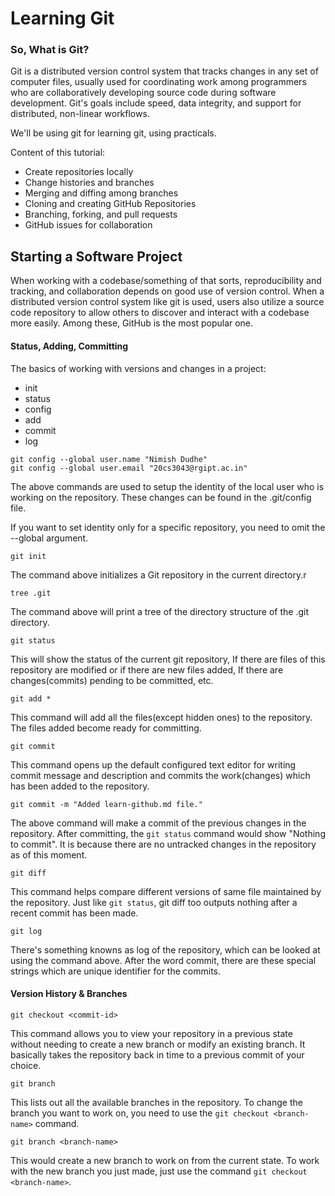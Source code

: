 # Learning Git

### So, What is Git?
Git is a distributed version control system that tracks changes in any set of computer files, usually used for coordinating work among programmers who are collaboratively developing source code during software development. Git's goals include speed, data integrity, and support for distributed, non-linear workflows.

We'll be using git for learning git, using practicals.

Content of this tutorial:
- Create repositories locally
- Change histories and branches
- Merging and diffing among branches
- Cloning and creating GitHub Repositories
- Branching, forking, and pull requests
- GitHub issues for collaboration


## Starting a Software Project
When working with a codebase/something of that sorts, reproducibility and tracking, and collaboration depends on good use of version control. When a distributed version control system like git is used, users also utilize a source code repository to allow others to discover and interact with a codebase more easily. Among these, GitHub is the most popular one.

#### Status, Adding, Committing

The basics of working with versions and changes in a project:
- init
- status
- config
- add
- commit
- log

```
git config --global user.name "Nimish Dudhe"
git config --global user.email "20cs3043@rgipt.ac.in" 
```
The above commands are used to setup the identity of the local user who is working on the repository.
These changes can be found in the .git/config file.

If you want to set identity only for a specific repository, you need to omit the --global argument.

```
git init
```
The command above initializes a Git repository in the current directory.r

```
tree .git
```
The command above will print a tree of the directory structure of the .git directory.

```
git status
```
This will show the status of the current git repository, If there are files of this repository are modified or if there are new files added, If there are changes(commits) pending to be committed, etc.

```
git add *
```
This command will add all the files(except hidden ones) to the repository. The files added become ready for committing. 

```
git commit
```
This command opens up the default configured text editor for writing commit message and description and commits the work(changes) which has been added to the repository.

```
git commit -m "Added learn-github.md file."
```
The above command will make a commit of the previous changes in the repository. After committing, the `git status` command would show "Nothing to commit". It is because there are no untracked changes in the repository as of this moment.

```
git diff
```
This command helps compare different versions of same file maintained by the repository. Just like `git status`, git diff too outputs nothing after a recent commit has been made.

```
git log
```
There's something knowns as log of the repository, which can be looked at using the command above. After the word commit, there are these special strings which are unique identifier for the commits.

#### Version History & Branches
```
git checkout <commit-id>
```
This command allows you to view your repository in a previous state without needing to create a new branch or modify an existing branch. It basically takes the repository back in time to a previous commit of your choice.

```
git branch
```
This lists out all the available branches in the repository. To change the branch you want to work on, you need to use the `git checkout <branch-name>` command.

```
git branch <branch-name>
```
This would create a new branch to work on from the current state. To work with the new branch you just made, just use the command `git checkout <branch-name>`.


